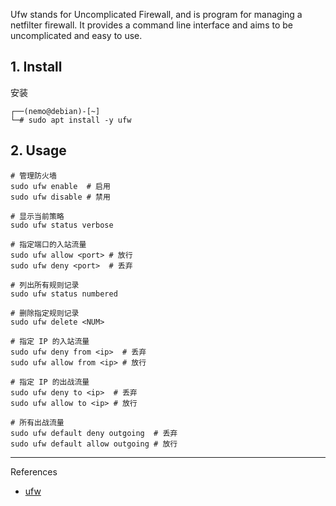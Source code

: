 Ufw stands for Uncomplicated Firewall, and is program for managing a netfilter firewall. It provides a command line interface and aims to be uncomplicated and easy to use.

## 1. Install

安装

```
┌──(nemo@debian)-[~]
└─# sudo apt install -y ufw 
```

## 2. Usage

```
# 管理防火墙
sudo ufw enable  # 启用
sudo ufw disable # 禁用

# 显示当前策略
sudo ufw status verbose

# 指定端口的入站流量
sudo ufw allow <port> # 放行
sudo ufw deny <port>  # 丢弃

# 列出所有规则记录
sudo ufw status numbered

# 删除指定规则记录
sudo ufw delete <NUM>

# 指定 IP 的入站流量
sudo ufw deny from <ip>  # 丢弃
sudo ufw allow from <ip> # 放行

# 指定 IP 的出战流量
sudo ufw deny to <ip>  # 丢弃
sudo ufw allow to <ip> # 放行

# 所有出战流量
sudo ufw default deny outgoing  # 丢弃
sudo ufw default allow outgoing # 放行
```

---

References

- [ufw](https://launchpad.net/ufw)
